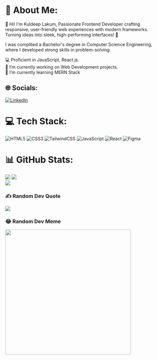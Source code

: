 # 💫 About Me:
👋 Hi! I'm Kuldeep Lakum, Passionate Frontend Developer crafting responsive, user-friendly web experiences with modern frameworks. Turning ideas into sleek, high-performing interfaces! 🚀 <br> 

I was complited a Bachelor's degree in Computer Science Engineering, where I developed strong skills in problem-solving.<br>

💻 Proficient in  JavaScript, React.js.<br>🔭 I’m currently working on Web Development projects.<br>🌱 I’m currently learning MERN Stack 

###

## 🌐 Socials:
[![LinkedIn](https://img.shields.io/badge/LinkedIn-%230077B5.svg?logo=linkedin&logoColor=white)](https://www.linkedin.com/in/lakum-kuldeep-ba991a292/)

###

# 💻 Tech Stack:
![HTML5](https://img.shields.io/badge/html5-%23E34F26.svg?style=for-the-badge&logo=html5&logoColor=white)  ![CSS3](https://img.shields.io/badge/css3-%231572B6.svg?style=for-the-badge&logo=css3&logoColor=white)  ![TailwindCSS](https://img.shields.io/badge/tailwindcss-%2338B2AC.svg?style=for-the-badge&logo=tailwind-css&logoColor=white)  ![JavaScript](https://img.shields.io/badge/javascript-%23323330.svg?style=for-the-badge&logo=javascript&logoColor=%23F7DF1E)  ![React](https://img.shields.io/badge/react-%2320232a.svg?style=for-the-badge&logo=react&logoColor=%2361DAFB)  ![Figma](https://img.shields.io/badge/figma-%23F24E1E.svg?style=for-the-badge&logo=figma&logoColor=white)

# 📊 GitHub Stats:

![](https://github-readme-stats.vercel.app/api?username=KuldeepLakum&theme=dark&hide_border=false&include_all_commits=false&count_private=false)
![](https://github-readme-streak-stats.herokuapp.com/?user=KuldeepLakum&theme=dark&hide_border=false)
<br/>
![](https://github-readme-stats.vercel.app/api/top-langs/?username=KuldeepLakum&theme=dark&hide_border=false&include_all_commits=false&count_private=false&layout=compact)

### ✍️ Random Dev Quote
![](https://quotes-github-readme.vercel.app/api?type=horizontal&theme=dark)

### 😂 Random Dev Meme
<img src='https://randommeme-five.vercel.app/' style="height: 400px;"/> 
